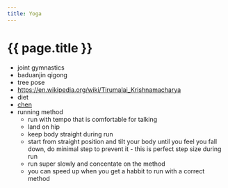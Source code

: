 ```yaml
---
title: Yoga
---
```


# {{ page.title }}

* joint gymnastics
* baduanjin qigong
* tree pose
* https://en.wikipedia.org/wiki/Tirumalai_Krishnamacharya
* diet
* [chen](http://chentaijistudy.com/about.html)
* running method
  * run with tempo that is comfortable for talking
  * land on hip
  * keep body straight during run
  * start from straight position and tilt your body until you feel you fall down, do minimal step to prevent it - this is perfect step size during run
  * run super slowly and concentate on the method
  * you can speed up when you get a habbit to run with a correct method

